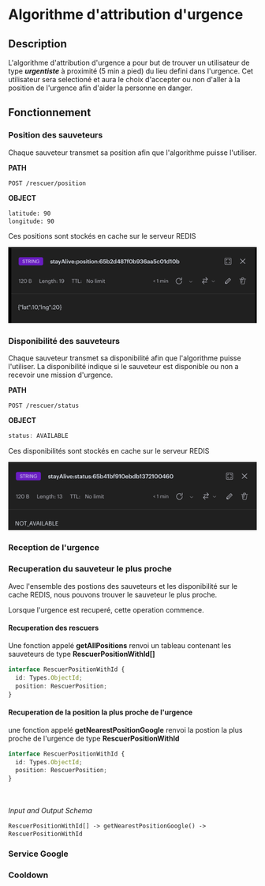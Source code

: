 # Algorithme d'attribution d'urgence


## Description
L'algorithme d'attribution d'urgence a pour but de trouver un utilisateur de type ***urgentiste*** à proximité (5 min a pied) du lieu defini dans l'urgence.
Cet utilisateur sera selectioné et aura le choix d'accepter ou non d'aller à la position de l'urgence afin d'aider la personne en danger.


## Fonctionnement

### Position des sauveteurs

Chaque sauveteur transmet sa position afin que l'algorithme puisse l'utiliser.


**PATH**
````
POST /rescuer/position                            
````

**OBJECT**
```
latitude: 90
longitude: 90
```

Ces positions sont stockés en cache sur le serveur REDIS

![Exemple de donnée de positions stockées sur REDIS](img.png)


### Disponibilité des sauveteurs

Chaque sauveteur transmet sa disponibilité afin que l'algorithme puisse l'utiliser.
La disponibilité indique si le sauveteur est disponible ou non a recevoir une mission d'urgence.


**PATH**
````
POST /rescuer/status                        
````

**OBJECT**
```ts
status: AVAILABLE
```

Ces disponibilités sont stockés en cache sur le serveur REDIS

![Exemple de donnée de dispos stockées sur REDIS](img_1.png)


### Reception de l'urgence

### Recuperation du sauveteur le plus proche

 Avec l'ensemble des postions des sauveteurs et les disponibilité sur le cache REDIS, nous pouvons trouver le sauveteur le plus proche.

Lorsque l'urgence est recuperé, cette operation commence.

#### Recuperation des rescuers
 Une fonction appelé **getAllPositions** renvoi un tableau contenant les sauveteurs de type **RescuerPositionWithId[]**

```ts
interface RescuerPositionWithId {
  id: Types.ObjectId;
  position: RescuerPosition;
}
```

#### Recuperation de la position la plus proche de l'urgence

une fonction appelé **getNearestPositionGoogle** renvoi la postion la plus proche de l'urgence de type **RescuerPositionWithId**

```ts
interface RescuerPositionWithId {
  id: Types.ObjectId;
  position: RescuerPosition;
}
```
<br></br>
*Input and Output Schema*
```
RescuerPositionWithId[] -> getNearestPositionGoogle() -> RescuerPositionWithId
```  


### Service Google

### Cooldown
